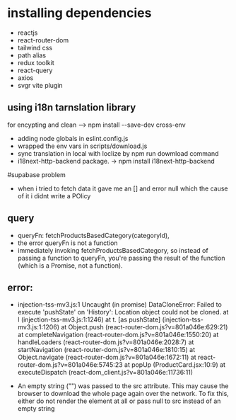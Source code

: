 # installing dependencies
- reactjs 
- react-router-dom
- tailwind css
- path alias 
- redux toolkit
- react-query
- axios
- svgr vite plugin

## using i18n tarnslation library 
for encypting and clean --> npm install --save-dev cross-env
- adding node globals in eslint.config.js
- wrapped the env vars in scripts/download.js
- sync translation in local with loclize by npm run dowmload command 
- i18next-http-backend package. -> npm install i18next-http-backend


#supabase problem
- when i tried to fetch data it gave me an [] and error null which the cause of it i didnt write a POlicy 


## query
- queryFn: fetchProductsBasedCategory(categoryId),
 - the error queryFn is not a function
 - immediately invoking fetchProductsBasedCategory, so instead of passing a function to queryFn, you're passing the result of the function (which is a Promise, not a function).

## error:
- injection-tss-mv3.js:1 Uncaught (in promise) DataCloneError: Failed to execute 'pushState' on 'History': Location object could not be cloned.
    at l (injection-tss-mv3.js:1:1246)
    at t.<computed> [as pushState] (injection-tss-mv3.js:1:1206)
    at Object.push (react-router-dom.js?v=801a046e:629:21)
    at completeNavigation (react-router-dom.js?v=801a046e:1550:20)
    at handleLoaders (react-router-dom.js?v=801a046e:2028:7)
    at startNavigation (react-router-dom.js?v=801a046e:1810:15)
    at Object.navigate (react-router-dom.js?v=801a046e:1672:11)
    at react-router-dom.js?v=801a046e:5745:23
    at popUp (ProductCard.jsx:10:9)
    at executeDispatch (react-dom_client.js?v=801a046e:11736:11)


- An empty string ("") was passed to the src attribute. This may cause the browser to download the whole page again over the network. To fix this, either do not render the element at all or pass null to src instead of an empty string